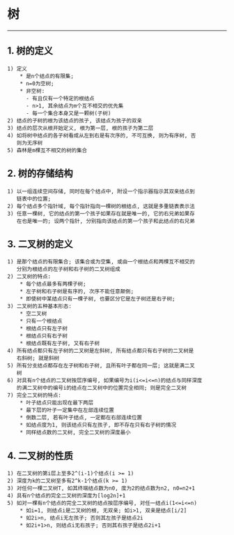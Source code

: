 # **树**
***


## **1. 树的定义**
    1) 定义
        * 是n个结点的有限集;
        * n=0为空树;
        * 非空树:
          - 有且仅有一个特定的根结点
          - n>1, 其余结点为m个互不相交的优先集
          - 每一个集合本身又是一颗树(子树)
    2) 结点的子树的根为该结点的孩子, 该结点为孩子的双亲
    3) 结点的层次从根开始定义, 根为第一层, 根的孩子为第二层
    4) 如将树中结点的各子树看成从左到右是有次序的, 不可互换, 则为有序树, 否
       则为无序树
    5) 森林是m棵互不相交的树的集合


## **2. 树的存储结构**
    1) 以一组连续空间存储, 同时在每个结点中, 附设一个指示器指示其双亲结点到
       链表中的位置;
    2) 每个结点多个指针域, 每个指针指向一棵树的根结点, 这就是多重链表表示法
    3) 任意一棵树, 它的结点的第一个孩子如果存在就是唯一的, 它的右兄弟如果存
       在也是唯一的; 设两个指针, 分别指向该结点的第一个孩子和此结点的右兄弟


## **3. 二叉树的定义**
    1) 是那个结点的有限集合; 该集合或为空集, 或由一个根结点和两棵互不相交的
       分别为根结点的左子树和右子树的二叉树组成
    2) 二叉树的特点:
        * 每个结点最多有两棵子树;
        * 左子树和右子树是有序的, 次序不能任意颠倒;
        * 即使树中某结点只有一棵子树, 也要区分它是左子树还是右子树;
    3) 二叉树的五种基本形态:
        * 空二叉树
        * 只有一个根结点
        * 根结点只有左子树
        * 根结点只有右子树
        * 根结点既有左子树, 又有右子树
    4) 所有结点都只有左子树的二叉树是左斜树, 所有结点都只有右子树的二叉树是
       右斜树; 就是斜树
    5) 所有分支结点都存在左子树和右子树, 且所有叶子都在同一层; 这就是满二叉
       树
    6) 对具有n个结点的二叉树按层序编号, 如果编号为i(i<=i<=n)的结点与同样深度
       的满二叉树中的编号i的结点在二叉树中的位置完全相同; 则是完全二叉树
    7) 完全二叉树的特点:
        * 叶子结点只能出现在最下两层
        * 最下层的叶子一定集中在左部连续位置
        * 倒数二层, 若有叶子结点, 一定都在右部连续位置
        * 如结点度为1, 则该结点只有左孩子, 即不存在只有右子树的情况
        * 同样结点数的二叉树, 完全二叉树的深度最小


## **4. 二叉树的性质**
    1) 在二叉树的第i层上至多2^(i-1)个结点(i >= 1)
    2) 深度为k的二叉树至多有2^k-1个结点(k >= 1)
    3) 对任何一棵二叉树T, 如其终端结点数为n0, 度为2的结点数为n2, n0=n2+1
    4) 具有n个结点的完全二叉树的深度为[log2n]+1
    5) 如对一棵有n个结点的完全二叉树的结点按层序编号, 对任一结点i(1<=i<=n)
        * 如i=1, 则结点i是二叉树的根, 无双亲; 如i>1, 双亲是结点[i/2]
        * 如2i>n, 结点i无左孩子; 否则其左孩子是结点2i
        * 如2i+1>n, 则结点i无右孩子; 否则其右孩子是结点2i+1
